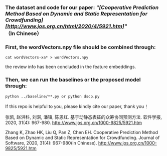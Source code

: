 ### The dataset and code for our paper:  **_"[Cooperative Prediction Method Based on Dynamic and Static Representation for Crowdfunding][http://www.jos.org.cn/html/2020/4/5921.htm]"_** （In Chinese）



### First, the wordVectors.npy file should be combined through:

```
cat wordVectors-xa* > wordVectors.npy 
```

the review info has been concluded in the feature embeddings.

### Then, we can run the baselines or the proposed model through:

```
python ../baseline/**.py or python dscp.py
```



If this repo is helpful to you, please kindly cite our paper, thank you！

张凯, 赵洪科, 刘淇, 潘镇, 陈恩红. 基于动静态表征的众筹协同预测方法. 软件学报, 2020, 31(4): 967-980. http://www.jos.org.cn/1000-9825/5921.htm

Zhang K, Zhao HK, Liu Q, Pan Z, Chen EH. Cooperative Prediction Method Based on Dynamic and Static Representation for Crowdfunding. Journal of Software, 2020, 31(4): 967-980(in Chinese). http://www.jos.org.cn/1000-9825/5921.htm